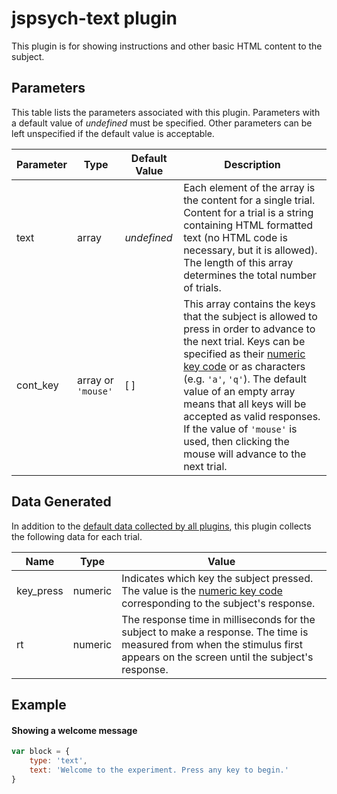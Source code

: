 # jspsych-text plugin

This plugin is for showing instructions and other basic HTML content to the subject.

## Parameters

This table lists the parameters associated with this plugin. Parameters with a default value of *undefined* must be specified. Other parameters can be left unspecified if the default value is acceptable.

Parameter | Type | Default Value | Description
----------|------|---------------|------------
text | array | *undefined* | Each element of the array is the content for a single trial. Content for a trial is a string containing HTML formatted text (no HTML code is necessary, but it is allowed). The length of this array determines the total number of trials.
cont_key | array or `'mouse'` | [ ] | This array contains the keys that the subject is allowed to press in order to advance to the next trial. Keys can be specified as their [numeric key code](http://www.cambiaresearch.com/articles/15/javascript-char-codes-key-codes) or as characters (e.g. `'a'`, `'q'`). The default value of an empty array means that all keys will be accepted as valid responses. If the value of `'mouse'` is used, then clicking the mouse will advance to the next trial.


## Data Generated

In addition to the [default data collected by all plugins](overview#datacollectedbyplugins), this plugin collects the following data for each trial.

Name | Type | Value
-----|------|------
key_press | numeric | Indicates which key the subject pressed. The value is the [numeric key code](http://www.cambiaresearch.com/articles/15/javascript-char-codes-key-codes) corresponding to the subject's response.
rt | numeric | The response time in milliseconds for the subject to make a response. The time is measured from when the stimulus first appears on the screen until the subject's response. 

## Example

#### Showing a welcome message

```javascript
var block = {
	type: 'text',
	text: 'Welcome to the experiment. Press any key to begin.'
}
```
